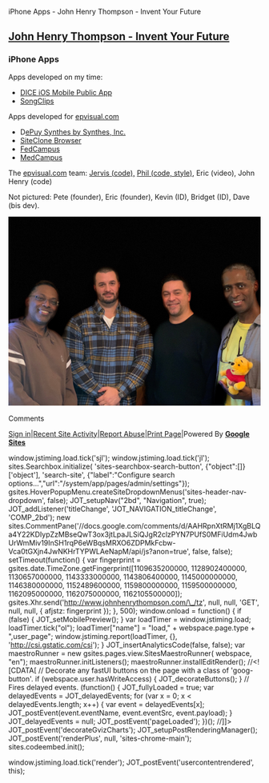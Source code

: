 iPhone Apps - John Henry Thompson - Invent Your Future 

[John Henry Thompson - Invent Your Future](index.html)
------------------------------------------------------

    

### iPhone Apps

Apps developed on my time:

*   [DICE iOS Mobile Public App](https://itunes.apple.com/us/app/dicecpu/id1347427207?ls=1&mt=8)
*   [SongClips](http://itunes.apple.com/us/app/songclips/id335528135?mt=8)

Apps developed for [epvisual.com](http://epvisual.com)

*   D[ePuy Synthes by Synthes, Inc.](https://itunes.apple.com/us/app/depuy-synthes/id394817085?mt=8)
*   [SiteClone Browser](http://itunes.apple.com/us/app/siteclone-browser/id363383408?mt=8)
*   [FedCampus](http://itunes.apple.com/us/app/fedcampus/id385285117?mt=8)
*   [MedCampus](http://itunes.apple.com/us/app/med-campus/id385770918?mt=8)

The [epvisual.com](http://epvisual.com) team: [Jervis (code),](http://jervo.org/) [Phil (code, style)](http://philsinatra.com/), Eric (video), John Henry (code)

  

Not pictured: Pete (founder), Eric (founder), Kevin (ID), Bridget (ID), Dave (bis dev).

  

[![](_/rsrc/1540260723475/iphone-apps/IMG_5191-epv-team.JPG.jpeg)](http://www.johnhenrythompson.com/iphone-apps/IMG_5191-epv-team.JPG?attredirects=0)

  

  

Comments

[Sign in](https://accounts.google.com/ServiceLogin?continue=http://sites.google.com/a/johnhenrythompson.com/jht/iphone-apps&service=jotspot)|[Recent Site Activity](system/app/pages/recentChanges.html)|[Report Abuse](http://sites.google.com/a/johnhenrythompson.com/jht/system/app/pages/reportAbuse)|[Print Page](javascript:;)|Powered By **[Google Sites](http://sites.google.com/site)**

window.jstiming.load.tick('sjl'); window.jstiming.load.tick('jl'); sites.Searchbox.initialize( 'sites-searchbox-search-button', {"object":\[\]}\['object'\], 'search-site', {"label":"Configure search options...","url":"/system/app/pages/admin/settings"}); gsites.HoverPopupMenu.createSiteDropdownMenus('sites-header-nav-dropdown', false); JOT\_setupNav("2bd", "Navigation", true); JOT\_addListener('titleChange', 'JOT\_NAVIGATION\_titleChange', 'COMP\_2bd'); new sites.CommentPane('//docs.google.com/comments/d/AAHRpnXtRMj1XgBLQa4Y22KDIypZzMBseQwT3ox3jtLpaJLSiQJgR2clzPYN7PUfS0MFiUdm4JwbUrWmMiv19InSH1rqP6eWBqsMRXO6ZDPMkFcbw-Vca0tGXjn4JwNKHrTYPWLAeNapM/api/js?anon=true', false, false); setTimeout(function() { var fingerprint = gsites.date.TimeZone.getFingerprint(\[1109635200000, 1128902400000, 1130657000000, 1143333000000, 1143806400000, 1145000000000, 1146380000000, 1152489600000, 1159800000000, 1159500000000, 1162095000000, 1162075000000, 1162105500000\]); gsites.Xhr.send('http://www.johnhenrythompson.com/\_/tz', null, null, 'GET', null, null, { afjstz: fingerprint }); }, 500); window.onload = function() { if (false) { JOT\_setMobilePreview(); } var loadTimer = window.jstiming.load; loadTimer.tick("ol"); loadTimer\["name"\] = "load," + webspace.page.type + ",user\_page"; window.jstiming.report(loadTimer, {}, 'http://csi.gstatic.com/csi'); } JOT\_insertAnalyticsCode(false, false); var maestroRunner = new gsites.pages.view.SitesMaestroRunner( webspace, "en"); maestroRunner.initListeners(); maestroRunner.installEditRender(); //<!\[CDATA\[ // Decorate any fastUI buttons on the page with a class of 'goog-button'. if (webspace.user.hasWriteAccess) { JOT\_decorateButtons(); } // Fires delayed events. (function() { JOT\_fullyLoaded = true; var delayedEvents = JOT\_delayedEvents; for (var x = 0; x < delayedEvents.length; x++) { var event = delayedEvents\[x\]; JOT\_postEvent(event.eventName, event.eventSrc, event.payload); } JOT\_delayedEvents = null; JOT\_postEvent('pageLoaded'); })(); //\]\]> JOT\_postEvent('decorateGvizCharts'); JOT\_setupPostRenderingManager(); JOT\_postEvent('renderPlus', null, 'sites-chrome-main'); sites.codeembed.init();

window.jstiming.load.tick('render'); JOT\_postEvent('usercontentrendered', this);